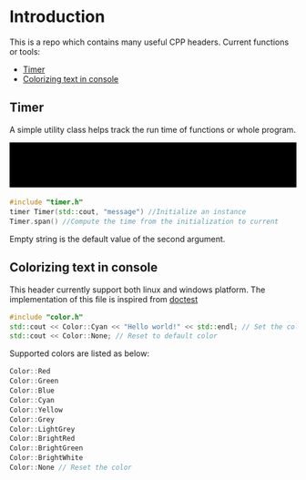 
<!-- omit in toc -->
# Introduction

This is a repo which contains many useful CPP headers. Current functions or tools:

- [Timer](#timer)
- [Colorizing text in console](#colorizing-text-in-console)

## Timer

A simple utility class helps track the run time of functions or whole program.

![demo](./assets/demo.gif)

``` C++
#include "timer.h"
timer Timer(std::cout, "message") //Initialize an instance
Timer.span() //Compute the time from the initialization to current
```

Empty string is the default value of the second argument.

## Colorizing text in console

This header currently support both linux and windows platform. The implementation of this file is inspired from [doctest](https://github.com/onqtam/doctest)

``` C++
#include "color.h"
std::cout << Color::Cyan << "Hello world!" << std::endl; // Set the color of text to Cyan
std::cout << Color::None; // Reset to default color
```

Supported colors are listed as below:

``` C++
Color::Red
Color::Green
Color::Blue
Color::Cyan
Color::Yellow
Color::Grey
Color::LightGrey
Color::BrightRed
Color::BrightGreen
Color::BrightWhite
Color::None // Reset the color
```
